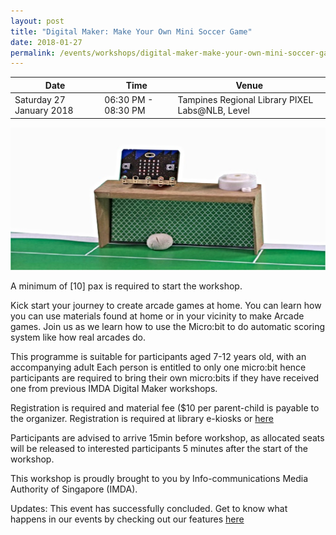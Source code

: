```yaml
---
layout: post
title: "Digital Maker: Make Your Own Mini Soccer Game"
date: 2018-01-27
permalink: /events/workshops/digital-maker-make-your-own-mini-soccer-game
---
```


| Date | Time | Venue |
|--------|---|---|
| Saturday 27 January 2018 | 06:30 PM - 08:30 PM | Tampines Regional Library PIXEL Labs@NLB, Level  |

![hi](/images/events/workshops-and-exhibitions/Finger-Soccer-Event-Banner.jpg)

A minimum of [10] pax is required to start the workshop.

Kick start your journey to create arcade games at home. You can learn how you can use materials found at home or in your vicinity to make Arcade games. Join us as we learn how to use the Micro:bit to do automatic scoring system like how real arcades do.

This programme is suitable for participants aged 7-12 years old, with an accompanying adult
Each person is entitled to only one micro:bit hence participants are required to bring their own micro:bits if they have received one from previous IMDA Digital Maker workshops.
 
Registration is required and material fee ($10 per parent-child is payable to the organizer. Registration is required at library e-kiosks or <a href="https://www.nlb.gov.sg/golibrary2/e/digital-maker-make-your-own-mini-soccer-game-pixel-labsnlb-53473501" target="_blank">here</a> 
 
Participants are advised to arrive 15min before workshop, as allocated seats will be released to interested participants 5 minutes after the start of the workshop.
 
This workshop is proudly brought to you by Info-communications Media Authority of Singapore (IMDA).

Updates: This event has successfully concluded. Get to know what happens in our events by checking out our features <a href="" target="_blank">here</a>

